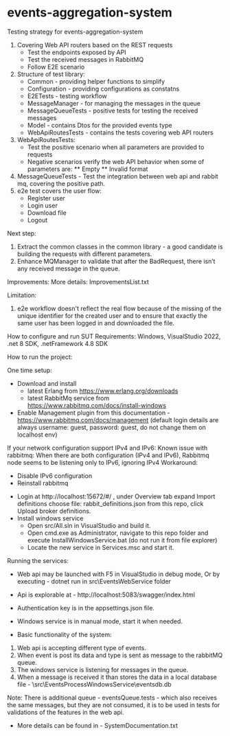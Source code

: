 # events-aggregation-system
Testing strategy for events-aggregation-system
1. Covering Web API routers based on the REST requests
   * Test the endpoints exposed by API
   * Test the received messages in RabbitMQ
   * Follow E2E scenario
1. Structure of test library:
   * Common - providing helper functions to simplify
   * Configuration - providing configurations as constatns
   * E2ETests - testing workflow
   * MessageManager - for managing the messages in the queue
   * MessageQueueTests - positive tests for testing the received messages
   * Model - contains Dtos for the provided events type
   * WebApiRoutesTests - contains the tests covering web API routers
1. WebApiRoutesTests:
   * Test the positive scenario when all parameters are provided to requests
   * Negative scenarios verify the web API behavior when some of parameters are:
     ** Empty
     ** Invalid format
1. MessageQueueTests - Test the integration between web api and rabbit mq, covering the positive path.
1. e2e test covers the user flow:
   * Register user
   * Login user
   * Download file
   * Logout

Next step:
1. Extract the common classes in the common library - a good candidate is building the requests with different parameters.
2. Enhance MQManager to validate that after the BadRequest, there isn’t any received message in the queue.

Improvements:
More details: ImprovementsList.txt

Limitation:
1. e2e workflow doesn't reflect the real flow because of the missing of the unique identifier for the created user and to ensure that exactly the same user has been logged in and downloaded the file.


How to configure and run SUT
Requirements:
Windows, VisualStudio 2022, .net 8 SDK, .netFramework 4.8 SDK

How to run the project:

One time setup:
- Download and install
    - latest Erlang from https://www.erlang.org/downloads
    - latest RabbitMq service from https://www.rabbitmq.com/docs/install-windows
- Enable Management plugin from this documentation - https://www.rabbitmq.com/docs/management
(default login details are always username: guest, password: guest, do not change them on localhost env)

If your network configuration support IPv4 and IPv6:
Known issue with rabbitmq: When there are both configuration (IPv4 and IPv6), Rabbitmq node seems to be listening only to IPv6, ignoring IPv4
Workaround:
* Disable IPv6 configuration
* Reinstall rabbitmq 


- Login at http://localhost:15672/#/ , under Overview tab expand Import definitions choose file: rabbit_definitions.json from this repo, click Upload broker definitions.
- Install windows service
    - Open src/All.sln in VisualStudio and build it.
    - Open cmd.exe as Administrator, navigate to this repo folder and execute InstallWindowsService.bat (do not run it from file explorer)
    - Locate the new service in Services.msc and start it.

Running the services:
- Web api may be launched with F5 in VisualStudio in debug mode, Or by executing - dotnet run in src\EventsWebService folder
- Api is explorable at - http://localhost:5083/swagger/index.html
- Authentication key is in the appsettings.json file.
- Windows service is in manual mode, start it when needed.

- Basic functionality of the system:
1. Web api is accepting different type of events.
1. When event is post its data and type is sent as message to the rabbitMQ queue.
1. The windows service is listening for messages in the queue.
1. When a message is received it than stores the data in a local database file - \src\EventsProcessWindowsService\eventsdb.db

Note: There is additional queue - eventsQueue.tests - which also receives the same messages, but they are not consumed, it is to be used in tests for validations of the features in the web api.
- More details can be found in - SystemDocumentation.txt
